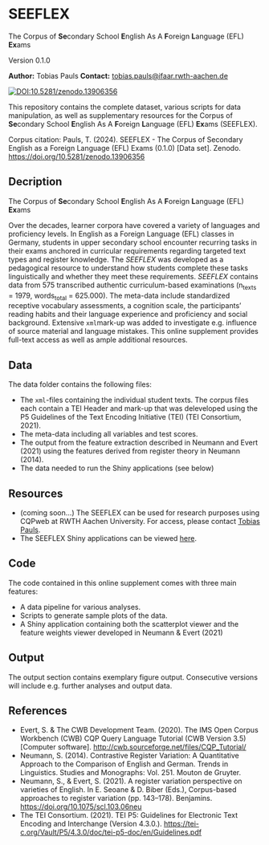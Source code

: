 # SEEFLEX
The Corpus of **Se**condary School **E**nglish As A **F**oreign **L**anguage (EFL) **Ex**ams

Version 0.1.0

**Author:** Tobias Pauls
**Contact:** tobias.pauls@ifaar.rwth-aachen.de

[![DOI:10.5281/zenodo.13906356](http://img.shields.io/badge/DOI-10.5281/zenodo.13906356-#00559f.svg)](https://doi.org/10.5281/zenodo.13906356)

This repository contains the complete dataset, various scripts for data manipulation, as well as supplementary resources for the Corpus of **Se**condary School **E**nglish As A **F**oreign **L**anguage (EFL) **Ex**ams (SEEFLEX).

Corpus citation:
Pauls, T. (2024). SEEFLEX - The Corpus of Secondary English as a Foreign Language (EFL) Exams (0.1.0) [Data set]. Zenodo. https://doi.org/10.5281/zenodo.13906356


## Decription

The Corpus of **Se**condary School **E**nglish As A **F**oreign **L**anguage (EFL) **Ex**ams

Over the decades, learner corpora have covered a variety of languages and proficiency levels. In English as a Foreign Language (EFL) classes in Germany, students in upper secondary school encounter recurring tasks in their exams anchored in curricular requirements regarding targeted text types and register knowledge. The *SEEFLEX* was developed as a pedagogical resource to understand how students complete these tasks linguistically and whether they meet these requirements. *SEEFLEX* contains data from 575 transcribed authentic curriculum-based examinations (n<sub>texts</sub> = 1979, words<sub>total</sub> = 625.000). The meta-data include standardized receptive vocabulary assessments, a cognition scale, the participants’ reading habits and their language experience and proficiency and social background. Extensive ```xml```mark-up was added to investigate e.g. influence of source material and language mistakes. This online supplement provides full-text access as well as ample additional resources.


## Data

The data folder contains the following files:
- The `xml`-files containing the individual student texts. The corpus files each contain a TEI Header and mark-up that was deleveloped using the P5 Guidelines of the Text Encoding Initiative (TEI) (TEI Consortium, 2021).
- The meta-data including all variables and test scores.
- The output from the feature extraction described in Neumann and Evert (2021) using the features derived from register theory in Neumann (2014).
- The data needed to run the Shiny applications (see below)


## Resources

- (coming soon...) The SEEFLEX can be used for research purposes using CQPweb at RWTH Aachen University. For access, please contact [Tobias Pauls](mailto:tobias.pauls@ifaar.rwth-aachen.de).
- The SEEFLEX Shiny applications can be viewed [here](https://seeflex.otc.coscine.dev).


## Code

The code contained in this online supplement comes with three main features: 
- A data pipeline for various analyses.
- Scripts to generate sample plots of the data.
- A Shiny application containing both the scatterplot viewer and the feature weights viewer developed in Neumann & Evert (2021)


## Output

The output section contains exemplary figure output. Consecutive versions will include e.g. further analyses and output data.


## References

- Evert, S. & The CWB Development Team. (2020). The IMS Open Corpus Workbench (CWB) CQP Query Language Tutorial (CWB Version 3.5) [Computer software]. http://cwb.sourceforge.net/files/CQP_Tutorial/
- Neumann, S. (2014). Contrastive Register Variation: A Quantitative Approach to the Comparison of English and German. Trends in Linguistics. Studies and Monographs: Vol. 251. Mouton de Gruyter.
- Neumann, S., & Evert, S. (2021). A register variation perspective on varieties of English. In E. Seoane & D. Biber (Eds.), Corpus-based approaches to register variation (pp. 143–178). Benjamins. https://doi.org/10.1075/scl.103.06neu
- The TEI Consortium. (2021). TEI P5: Guidelines for Electronic Text Encoding and Interchange (Version 4.3.0.). https://tei-c.org/Vault/P5/4.3.0/doc/tei-p5-doc/en/Guidelines.pdf

